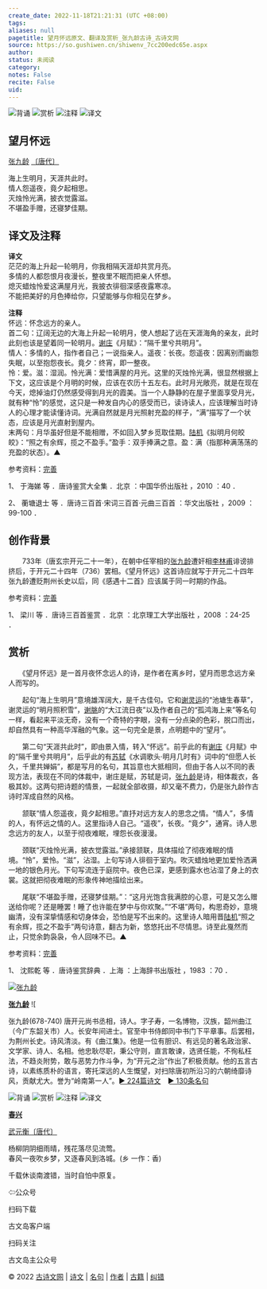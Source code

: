 ```yaml
---
create_date: 2022-11-18T21:21:31 (UTC +08:00)
tags: 
aliases: null
pagetitle: 望月怀远原文、翻译及赏析_张九龄古诗_古诗文网
source: https://so.gushiwen.cn/shiwenv_7cc200edc65e.aspx
author: 
status: 未阅读
category: 
notes: False
recite: False
uid: 
---
```


![背诵](https://song.gushiwen.cn/siteimg/bei-pic.png) ![赏析](https://song.gushiwen.cn/siteimg/shang-pic.png) ![注释](https://song.gushiwen.cn/siteimg/zhu-pic.png) ![译文](https://song.gushiwen.cn/siteimg/yi-pic.png)

## 望月怀远

[张九龄](https://so.gushiwen.cn/authorv_0f2fe2d36f61.aspx) [〔唐代〕](https://so.gushiwen.cn/shiwens/default.aspx?cstr=%e5%94%90%e4%bb%a3)

海上生明月，天涯共此时。  
情人怨遥夜，竟夕起相思。  
灭烛怜光满，披衣觉露滋。  
不堪盈手赠，还寝梦佳期。

## 译文及注释



**译文**  
茫茫的海上升起一轮明月，你我相隔天涯却共赏月亮。  
多情的人都怨恨月夜漫长，整夜里不眠而把亲人怀想。  
熄灭蜡烛怜爱这满屋月光，我披衣徘徊深感夜露寒凉。  
不能把美好的月色捧给你，只望能够与你相见在梦乡。

**注释**  
怀远：怀念远方的亲人。  
首二句：辽阔无边的大海上升起一轮明月，使人想起了远在天涯海角的亲友，此时此刻也该是望着同一轮明月。[谢庄](https://so.gushiwen.cn/authorv_cc9408d0a1be.aspx)《月赋》：“隔千里兮共明月”。  
情人：多情的人，指作者自己；一说指亲人。遥夜：长夜。怨遥夜：因离别而幽怨失眠，以至抱怨夜长。竟夕：终宵，即一整夜。  
怜：爱。滋：湿润。怜光满：爱惜满屋的月光。这里的灭烛怜光满，很显然根据上下文，这应该是个月明的时候，应该在农历十五左右。此时月光敞亮，就是在现在今天，熄掉油灯仍然感受得到月光的霞美。当一个人静静的在屋子里面享受月光，就有种“怜”的感觉，这只是一种发自内心的感受而已，读诗读人，应该理解当时诗人的心理才能读懂诗词。光满自然就是月光照射充盈的样子，“满”描写了一个状态，应该是月光直射到屋内。  
末两句：月华虽好但是不能相赠，不如回入梦乡觅取佳期。[陆机](https://so.gushiwen.cn/authorv_d4952941ee78.aspx)《拟明月何皎皎》：“照之有余辉，揽之不盈手。”盈手：双手捧满之意。盈：满（指那种满荡荡的充盈的状态）。▲

参考资料：[完善](https://so.gushiwen.cn/jiucuo.aspx?u=%e7%bf%bb%e8%af%91817%e3%80%8a%e8%af%91%e6%96%87%e5%8f%8a%e6%b3%a8%e9%87%8a%e3%80%8b)

1、 于海娣 等 ．唐诗鉴赏大全集 ．北京 ：中国华侨出版社 ，2010 ：40 ．

2、 蘅塘退士 等 ．唐诗三百首·宋词三百首·元曲三百首 ：华文出版社 ，2009 ：99-100 ．

## 创作背景



　　733年（唐玄宗开元二十一年），在朝中任宰相的[张九龄](https://so.gushiwen.cn/authorv_0f2fe2d36f61.aspx)遭奸相[李林甫](https://so.gushiwen.cn/authorv_2ba6d1d762e3.aspx)诽谤排挤后，于开元二十四年（736）罢相。《望月怀远》这首诗应就写于开元二十四年张九龄遭贬荆州长史以后，同《感遇十二首》应该属于同一时期的作品。

参考资料：[完善](https://so.gushiwen.cn/jiucuo.aspx?u=%e8%b5%8f%e6%9e%9013308%e3%80%8a%e5%88%9b%e4%bd%9c%e8%83%8c%e6%99%af%e3%80%8b)

1、 梁川 等 ．唐诗三百首鉴赏 ．北京 ：北京理工大学出版社 ，2008 ：24-25 ．

## 赏析



　　《望月怀远》是一首月夜怀念远人的诗，是作者在离乡时，望月而思念远方亲人而写的。

　　起句“海上生明月”意境雄浑阔大，是千古佳句。它和[谢灵运](https://so.gushiwen.cn/authorv_8a87a861d840.aspx)的“池塘生春草”，谢灵运的“明月照积雪”，[谢朓](https://so.gushiwen.cn/authorv_b728df127bcb.aspx)的“大江流日夜”以及作者自己的“孤鸿海上来”等名句一样，看起来平淡无奇，没有一个奇特的字眼，没有一分点染的色彩，脱口而出，却自然具有一种高华浑融的气象。这一句完全是景，点明题中的“望月”。

　　第二句“天涯共此时”，即由景入情，转入“怀远”。前乎此的有[谢庄](https://so.gushiwen.cn/authorv_cc9408d0a1be.aspx)《月赋》中的“隔千里兮共明月”，后乎此的有[苏轼](https://so.gushiwen.cn/authorv_3b99a16ff2dd.aspx)《水调歌头·明月几时有》词中的“但愿人长久，千里共婵娟”，都是写月的名句，其旨意也大抵相同，但由于各人以不同的表现方法，表现在不同的体裁中，谢庄是赋，苏轼是词，[张九龄](https://so.gushiwen.cn/authorv_0f2fe2d36f61.aspx)是诗，相体裁衣，各极其妙。这两句把诗题的情景，一起就全部收摄，却又毫不费力，仍是张九龄作古诗时浑成自然的风格。

　　颔联“情人怨遥夜，竟夕起相思。”直抒对远方友人的思念之情。“情人”，多情的人，有怀远之情的人。这里指诗人自己。“遥夜”，长夜。“竟夕”，通宵。诗人思念远方的友人，以至于彻夜难眠，埋怨长夜漫漫。

　　颈联“灭烛怜光满，披衣觉露滋。”承接颔联，具体描绘了彻夜难眠的情境。“怜”，爱怜。“滋”，沾湿。上句写诗人徘徊于室内。吹灭蜡烛地更加爱怜洒满一地的银色月光。下句写流连于庭院中。夜色已深，更感到露水也沾湿了身上的衣裳。这就把彻夜难眠的形象传神地描绘出来。

　　尾联“不堪盈手赠，还寝梦佳期。”：“这月光饱含我满腔的心意，可是又怎么赠送给你呢？还是睡罢！睡了也许能在梦中与你欢聚。”“不堪”两句，构思奇妙，意境幽清，没有深挚情感和切身体会，恐怕是写不出来的。这里诗人暗用晋[陆机](https://so.gushiwen.cn/authorv_d4952941ee78.aspx)“照之有余辉，揽之不盈手”两句诗意，翻古为新，悠悠托出不尽情思。诗至此戛然而止，只觉余韵袅袅，令人回味不已。▲

参考资料：[完善](https://so.gushiwen.cn/jiucuo.aspx?u=%e8%b5%8f%e6%9e%90993%e3%80%8a%e8%b5%8f%e6%9e%90%e3%80%8b)

1、 沈熙乾 等 ．唐诗鉴赏辞典 ．上海 ：上海辞书出版社 ，1983 ：70 ．

[![张九龄](https://song.gushiwen.cn/authorImg/zhangjiuling.jpg)](https://so.gushiwen.cn/authorv_0f2fe2d36f61.aspx)

[**张九龄**](https://so.gushiwen.cn/authorv_0f2fe2d36f61.aspx) ![

张九龄(678-740) 唐开元尚书丞相，诗人。字子寿，一名博物，汉族，韶州曲江（今广东韶关市）人。长安年间进士。官至中书侍郎同中书门下平章事。后罢相，为荆州长史。诗风清淡。有《曲江集》。他是一位有胆识、有远见的著名政治家、文学家、诗人、名相。他忠耿尽职，秉公守则，直言敢谏，选贤任能，不徇私枉法，不趋炎附势，敢与恶势力作斗争，为“开元之治”作出了积极贡献。他的五言古诗，以素练质朴的语言，寄托深远的人生慨望，对扫除唐初所沿习的六朝绮靡诗风，贡献尤大。誉为“岭南第一人”。[► 224篇诗文](https://so.gushiwen.cn/shiwens/default.aspx?astr=%e5%bc%a0%e4%b9%9d%e9%be%84)　[► 130条名句](https://so.gushiwen.cn/mingjus/default.aspx?astr=%e5%bc%a0%e4%b9%9d%e9%be%84)

![背诵](https://song.gushiwen.cn/siteimg/bei-pic.png) ![赏析](https://song.gushiwen.cn/siteimg/shang-pic.png) ![注释](https://song.gushiwen.cn/siteimg/zhu-pic.png) ![译文](https://song.gushiwen.cn/siteimg/yi-pic.png)

[**春兴**](https://so.gushiwen.cn/shiwenv_47f9ab381687.aspx)

[武元衡](https://so.gushiwen.cn/authorv.aspx?name=%e6%ad%a6%e5%85%83%e8%a1%a1)[〔唐代〕](https://so.gushiwen.cn/shiwens/default.aspx?cstr=%e5%94%90%e4%bb%a3)

杨柳阴阴细雨晴，残花落尽见流莺。  
春风一夜吹乡梦，又逐春风到洛城。(乡 一作：香)



千载休谈南渡错，当时自怕中原复。

⇦公众号



扫码下载

古文岛客户端



扫码关注

古文岛主公众号

© 2022 [古诗文网](https://www.gushiwen.cn/) | [诗文](https://so.gushiwen.cn/shiwens/) | [名句](https://so.gushiwen.cn/mingjus/) | [作者](https://so.gushiwen.cn/authors/) | [古籍](https://so.gushiwen.cn/guwen/) | [纠错](https://so.gushiwen.cn/jiucuo.aspx?u=)
